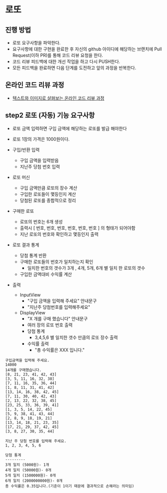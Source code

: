 # 로또
## 진행 방법
* 로또 요구사항을 파악한다.
* 요구사항에 대한 구현을 완료한 후 자신의 github 아이디에 해당하는 브랜치에 Pull Request(이하 PR)를 통해 코드 리뷰 요청을 한다.
* 코드 리뷰 피드백에 대한 개선 작업을 하고 다시 PUSH한다.
* 모든 피드백을 완료하면 다음 단계를 도전하고 앞의 과정을 반복한다.

## 온라인 코드 리뷰 과정
* [텍스트와 이미지로 살펴보는 온라인 코드 리뷰 과정](https://github.com/next-step/nextstep-docs/tree/master/codereview)

## step2 로또 (자동) 기능 요구사항
* 로또 금액 입력하면 구입 금액에 해당하는 로또를 발급 해야한다
* 로또 1장의 가격은 1000원이다.

* 구입/반환 입력
    * 구입 금액을 입력받음 
    * 지난주 당첨 번호 입력 
* 로또 머신
    * 구입 금액만큼 로또의 장수 계산
    * 구입한 로또들이 몇등인지 계산
    * 당첨된 로또를 종합적으로 정리 
* 구매한 로또 
    * 로또의 번호는 6개 생성
    * 출력시 [ 번호, 번호, 번호, 번호, 번호, 번호 ] 의 형태가 되어야함
    * 지난 로또의 번호와 확인하고 몇등인지 출력
* 로또 결과 통계
    * 당첨 통계 반환
    * 구매한 로또들의 번호가 일치하는지 확인
        * 일치한 번호의 갯수가 3개 , 4개, 5개, 6개 별 일치 한 로또의 갯수
    * 구입한 금액대비 수익률 계산 
* 출력
    * InputView
        * "구입 금액을 입력해 주세요" 안내문구
        * "지난주 당첨번호를 입력해주세요"
    * DisplayView
        * "X 개를 구매 했습니다" 안내문구
        *  여러 장의 로또 번호 출력
        * 당첨 통계
            * 3,4,5,6 별 일치한 갯수 만큼의 로또 장수 출력
        * 수익률 출력
            * "총 수익률은 XXX 입니다."

```text
구입금액을 입력해 주세요.
14000
14개를 구매했습니다.
[8, 21, 23, 41, 42, 43]
[3, 5, 11, 16, 32, 38]
[7, 11, 16, 35, 36, 44]
[1, 8, 11, 31, 41, 42]
[13, 14, 16, 38, 42, 45]
[7, 11, 30, 40, 42, 43]
[2, 13, 22, 32, 38, 45]
[23, 25, 33, 36, 39, 41]
[1, 3, 5, 14, 22, 45]
[5, 9, 38, 41, 43, 44]
[2, 8, 9, 18, 19, 21]
[13, 14, 18, 21, 23, 35]
[17, 21, 29, 37, 42, 45]
[3, 8, 27, 30, 35, 44]

지난 주 당첨 번호를 입력해 주세요.
1, 2, 3, 4, 5, 6

당첨 통계
---------
3개 일치 (5000원)- 1개
4개 일치 (50000원)- 0개
5개 일치 (1500000원)- 0개
6개 일치 (2000000000원)- 0개
총 수익률은 0.35입니다.(기준이 1이기 때문에 결과적으로 손해라는 의미임)
```